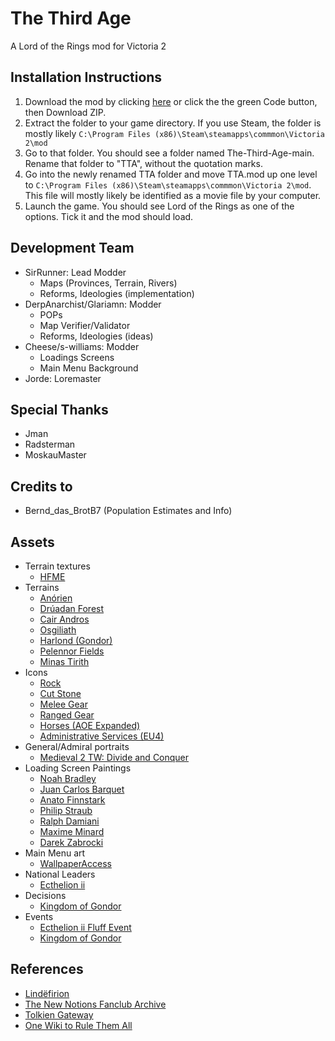 # The Third Age
A Lord of the Rings mod for Victoria 2

## Installation Instructions
1. Download the mod by clicking [here](https://github.com/SirRunner/The-Third-Age/archive/main.zip) or click the the green Code button, then Download ZIP.
2. Extract the folder to your game directory. If you use Steam, the folder is mostly likely `C:\Program Files (x86)\Steam\steamapps\commmon\Victoria 2\mod`
3. Go to that folder. You should see a folder named The-Third-Age-main. Rename that folder to "TTA", without the quotation marks.
4. Go into the newly renamed TTA folder and move TTA.mod up one level to `C:\Program Files (x86)\Steam\steamapps\commmon\Victoria 2\mod`. This file will mostly likely be identified as a movie file by your computer.
5. Launch the game. You should see Lord of the Rings as one of the options. Tick it and the mod should load.

## Development Team
 - SirRunner: Lead Modder
   - Maps (Provinces, Terrain, Rivers)
   - Reforms, Ideologies (implementation)
 - DerpAnarchist/Glariamn: Modder 
   - POPs
   - Map Verifier/Validator
   - Reforms, Ideologies (ideas)
 - Cheese/s-williams: Modder
   - Loadings Screens
   - Main Menu Background
 - Jorde: Loremaster

## Special Thanks
 - Jman
 - Radsterman
 - MoskauMaster

## Credits to
 - Bernd_das_BrotB7 (Population Estimates and Info)
 
## Assets
 - Terrain textures
	- [HFME](https://github.com/JmanThunder/HFM-Expanded)
 - Terrains
	- [Anórien](https://lotr.fandom.com/wiki/An%C3%B3rien?file=Anorienwide.jpg)
	- [Drúadan Forest](http://tolkiengateway.net/wiki/File:Gail_McIntosh_-_Dr%C3%BAadan_Forest.jpg)
	- [Cair Andros](https://lotro-wiki.com/index.php/File:Cair_Andros.jpg)
	- [Osgiliath](https://lotr.fandom.com/wiki/Osgiliath?file=Boromir_in_Osgiliath.png)
	- [Harlond (Gondor)](https://www.wikiwand.com/en/Gondor)
	- [Pelennor Fields](https://www.pinterest.com/pin/470485492291623454/)
	- [Minas Tirith](https://imgur.com/gallery/QR0zLrd)
 - Icons
	- [Rock](http://14thwarriorcustomsettlers.blogspot.com/2008/02/rock-this-town.html)
	- [Cut Stone](https://icon-library.com/icon/brick-icon-png-26.html)
	- [Melee Gear](https://thenounproject.com/term/shield-and-sword/1477540/)
	- [Ranged Gear](https://www.pinterest.com/pin/814588651337049655/)
	- [Horses (AOE Expanded)](https://github.com/AoE-guys/AOE-exp)
	- [Administrative Services (EU4)](https://store.steampowered.com/app/236850/Europa_Universalis_IV/)
- General/Admiral portraits
	- [Medieval 2 TW: Divide and Conquer](https://www.moddb.com/mods/divide-and-conquer)
- Loading Screen Paintings
	- [Noah Bradley](https://www.deviantart.com/noahbradley/art/The-Coming-Darkness-342482698)
	- [Juan Carlos Barquet ](https://www.deviantart.com/jcbarquet/art/The-Argonath-Lord-of-the-Rings-TCG-491228684)
	- [Anato Finnstark](https://www.deviantart.com/anatofinnstark/art/The-fate-of-Isildur-The-Lord-of-the-Rings-797000838)
	- [Philip Straub](https://www.deviantart.com/philipstraub/art/Rivendell-296293972)
	- [Ralph Damiani](https://www.deviantart.com/ralphdamiani/art/Across-Middle-Earth-Hollin-Gate-635946811)
	- [Maxime Minard](https://www.deviantart.com/istrandar/art/The-Nazgul-822732313)
	- [Darek Zabrocki](https://www.deviantart.com/darekzabrocki/art/reaching-the-Victory-397615037)
- Main Menu art
	- [WallpaperAccess](https://wallpaperaccess.com/full/758025.jpg)
- National Leaders
	- [Ecthelion ii](https://www.deviantart.com/maelstromarts/art/The-White-Sanctuary-347365430)
- Decisions
	- [Kingdom of Gondor](https://commons.wikimedia.org/wiki/File:Flag_of_Gondor.svg)
- Events
	- [Ecthelion ii Fluff Event](https://thefandomentals.com/minas-tirith-gondor-lotr-reread/)
	- [Kingdom of Gondor](https://middle-earth-film-saga.fandom.com/wiki/Gondor?file=338c4d306b4577464bb410426afd247f_%25281%2529.jpg)
	
## References
 - [Lindëfirion](http://lindefirion.net/)
 - [The New Notions Fanclub Archive](https://notionclubarchives.fandom.com/wiki/Arda_Role_Playing_Wiki)
 - [Tolkien Gateway](http://tolkiengateway.net/wiki/Main_Page)
 - [One Wiki to Rule Them All](https://lotr.fandom.com/wiki/Main_Page)
